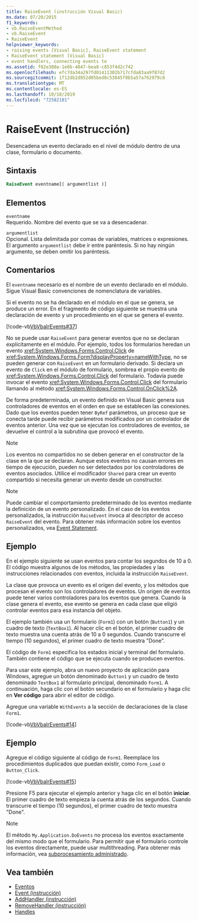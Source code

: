 ```yaml
---
title: RaiseEvent (instrucción Visual Basic)
ms.date: 07/20/2015
f1_keywords:
- vb.RaiseEventMethod
- vb.RaiseEvent
- RaiseEvent
helpviewer_keywords:
- raising events [Visual Basic], RaiseEvent statement
- RaiseEvent statement [Visual Basic]
- event handlers, connecting events to
ms.assetid: f82e380a-1e6b-4047-bea8-c853f4d2c742
ms.openlocfilehash: efc7da34a297fd01411302b717cfda83aa9f87d2
ms.sourcegitcommit: 1f12db2d852d05bed8c53845f0b5a57a762979c8
ms.translationtype: MT
ms.contentlocale: es-ES
ms.lasthandoff: 10/18/2019
ms.locfileid: "72582101"
---
```

# <a name="raiseevent-statement"></a>RaiseEvent (Instrucción)
Desencadena un evento declarado en el nivel de módulo dentro de una clase, formulario o documento.  
  
## <a name="syntax"></a>Sintaxis  
  
```vb  
RaiseEvent eventname[( argumentlist )]  
```  
  
## <a name="parts"></a>Elementos  
 `eventname`  
 Requerido. Nombre del evento que se va a desencadenar.  
  
 `argumentlist`  
 Opcional. Lista delimitada por comas de variables, matrices o expresiones. El argumento `argumentlist` debe ir entre paréntesis. Si no hay ningún argumento, se deben omitir los paréntesis.  
  
## <a name="remarks"></a>Comentarios  
 El `eventname` necesario es el nombre de un evento declarado en el módulo. Sigue Visual Basic convenciones de nomenclatura de variables.  
  
 Si el evento no se ha declarado en el módulo en el que se genera, se produce un error. En el fragmento de código siguiente se muestra una declaración de evento y un procedimiento en el que se genera el evento.  
  
 [!code-vb[VbVbalrEvents#37](~/samples/snippets/visualbasic/VS_Snippets_VBCSharp/VbVbalrEvents/VB/Class1.vb#37)]  
  
 No se puede usar `RaiseEvent` para generar eventos que no se declaran explícitamente en el módulo. Por ejemplo, todos los formularios heredan un evento <xref:System.Windows.Forms.Control.Click> de <xref:System.Windows.Forms.Form?displayProperty=nameWithType>, no se pueden generar con `RaiseEvent` en un formulario derivado. Si declara un evento de `Click` en el módulo de formulario, sombrea el propio evento de <xref:System.Windows.Forms.Control.Click> del formulario. Todavía puede invocar el evento <xref:System.Windows.Forms.Control.Click> del formulario llamando al método <xref:System.Windows.Forms.Control.OnClick%2A>.  
  
 De forma predeterminada, un evento definido en Visual Basic genera sus controladores de eventos en el orden en que se establecen las conexiones. Dado que los eventos pueden tener `ByRef` parámetros, un proceso que se conecta tarde puede recibir parámetros modificados por un controlador de eventos anterior. Una vez que se ejecutan los controladores de eventos, se devuelve el control a la subrutina que provocó el evento.  
  
> [!NOTE]
> Los eventos no compartidos no se deben generar en el constructor de la clase en la que se declaran. Aunque estos eventos no causan errores en tiempo de ejecución, pueden no ser detectados por los controladores de eventos asociados. Utilice el modificador `Shared` para crear un evento compartido si necesita generar un evento desde un constructor.  
  
> [!NOTE]
> Puede cambiar el comportamiento predeterminado de los eventos mediante la definición de un evento personalizado. En el caso de los eventos personalizados, la instrucción `RaiseEvent` invoca al descriptor de acceso `RaiseEvent` del evento. Para obtener más información sobre los eventos personalizados, vea [Event Statement](../../../visual-basic/language-reference/statements/event-statement.md).  
  
## <a name="example"></a>Ejemplo  
 En el ejemplo siguiente se usan eventos para contar los segundos de 10 a 0. El código muestra algunos de los métodos, las propiedades y las instrucciones relacionados con eventos, incluida la instrucción `RaiseEvent`.  
  
 La clase que provoca un evento es el origen del evento, y los métodos que procesan el evento son los controladores de eventos. Un origen de eventos puede tener varios controladores para los eventos que genera. Cuando la clase genera el evento, ese evento se genera en cada clase que eligió controlar eventos para esa instancia del objeto.  
  
 El ejemplo también usa un formulario (`Form1`) con un botón (`Button1`) y un cuadro de texto (`TextBox1`). Al hacer clic en el botón, el primer cuadro de texto muestra una cuenta atrás de 10 a 0 segundos. Cuando transcurre el tiempo (10 segundos), el primer cuadro de texto muestra "Done".  
  
 El código de `Form1` especifica los estados inicial y terminal del formulario. También contiene el código que se ejecuta cuando se producen eventos.  
  
 Para usar este ejemplo, abra un nuevo proyecto de aplicación para Windows, agregue un botón denominado `Button1` y un cuadro de texto denominado `TextBox1` al formulario principal, denominado `Form1`. A continuación, haga clic con el botón secundario en el formulario y haga clic en **Ver código** para abrir el editor de código.  
  
 Agregue una variable `WithEvents` a la sección de declaraciones de la clase `Form1`.  
  
 [!code-vb[VbVbalrEvents#14](~/samples/snippets/visualbasic/VS_Snippets_VBCSharp/VbVbalrEvents/VB/Class1.vb#14)]  
  
## <a name="example"></a>Ejemplo  
 Agregue el código siguiente al código de `Form1`. Reemplace los procedimientos duplicados que puedan existir, como `Form_Load` o `Button_Click`.  
  
 [!code-vb[VbVbalrEvents#15](~/samples/snippets/visualbasic/VS_Snippets_VBCSharp/VbVbalrEvents/VB/Class1.vb#15)]  
  
 Presione F5 para ejecutar el ejemplo anterior y haga clic en el botón **iniciar**. El primer cuadro de texto empieza la cuenta atrás de los segundos. Cuando transcurre el tiempo (10 segundos), el primer cuadro de texto muestra "Done".  
  
> [!NOTE]
> El método `My.Application.DoEvents` no procesa los eventos exactamente del mismo modo que el formulario. Para permitir que el formulario controle los eventos directamente, puede usar multithreading. Para obtener más información, vea [subprocesamiento administrado](../../../standard/threading/index.md).  
  
## <a name="see-also"></a>Vea también

- [Eventos](../../../visual-basic/programming-guide/language-features/events/index.md)
- [Event (instrucción)](../../../visual-basic/language-reference/statements/event-statement.md)
- [AddHandler (instrucción)](../../../visual-basic/language-reference/statements/addhandler-statement.md)
- [RemoveHandler (instrucción)](../../../visual-basic/language-reference/statements/removehandler-statement.md)
- [Handles](../../../visual-basic/language-reference/statements/handles-clause.md)
